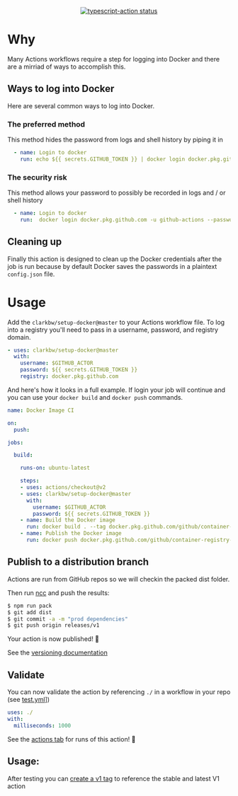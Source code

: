 <p align="center">
  <a href="https://github.com/actions/typescript-action/actions"><img alt="typescript-action status" src="https://github.com/actions/typescript-action/workflows/build-test/badge.svg"></a>
</p>

# Why

Many Actions workflows require a step for logging into Docker and there are a mirriad of ways to accomplish this.

## Ways to log into Docker

Here are several common ways to log into Docker.

### The preferred method

This method hides the password from logs and shell history by piping it in

```yml
  - name: Login to docker
    run: echo ${{ secrets.GITHUB_TOKEN }} | docker login docker.pkg.github.com -u github-actions --password-stdin
```

### The security risk

This method allows your password to possibly be recorded in logs and / or shell history

```yml
  - name: Login to docker
    run:  docker login docker.pkg.github.com -u github-actions --password ${{ secrets.GITHUB_TOKEN }}
```

###

## Cleaning up

Finally this action is designed to clean up the Docker credentials after the job is run because by default Docker saves the passwords in a plaintext `config.json` file.

# Usage

Add the `clarkbw/setup-docker@master` to your Actions workflow file.  To log into a registry you'll need to pass in a username, password, and registry domain.

```yml
- uses: clarkbw/setup-docker@master
  with:
    username: $GITHUB_ACTOR
    password: ${{ secrets.GITHUB_TOKEN }}
    registry: docker.pkg.github.com
```

And here's how it looks in a full example.  If login your job will continue and you can use your `docker build` and `docker push` commands.

```yml
name: Docker Image CI

on:
  push:

jobs:

  build:

    runs-on: ubuntu-latest

    steps:
    - uses: actions/checkout@v2
    - uses: clarkbw/setup-docker@master
      with:
        username: $GITHUB_ACTOR
        password: ${{ secrets.GITHUB_TOKEN }}
    - name: Build the Docker image
      run: docker build . --tag docker.pkg.github.com/github/container-registry-playground/container-registry-playground:latest
    - name: Publish the Docker image
      run: docker push docker.pkg.github.com/github/container-registry-playground/container-registry-playground:latest
```



## Publish to a distribution branch

Actions are run from GitHub repos so we will checkin the packed dist folder. 

Then run [ncc](https://github.com/zeit/ncc) and push the results:
```bash
$ npm run pack
$ git add dist
$ git commit -a -m "prod dependencies"
$ git push origin releases/v1
```

Your action is now published! :rocket: 

See the [versioning documentation](https://github.com/actions/toolkit/blob/master/docs/action-versioning.md)

## Validate

You can now validate the action by referencing `./` in a workflow in your repo (see [test.yml](.github/workflows/test.yml)])

```yaml
uses: ./
with:
  milliseconds: 1000
```

See the [actions tab](https://github.com/actions/javascript-action/actions) for runs of this action! :rocket:

## Usage:

After testing you can [create a v1 tag](https://github.com/actions/toolkit/blob/master/docs/action-versioning.md) to reference the stable and latest V1 action
